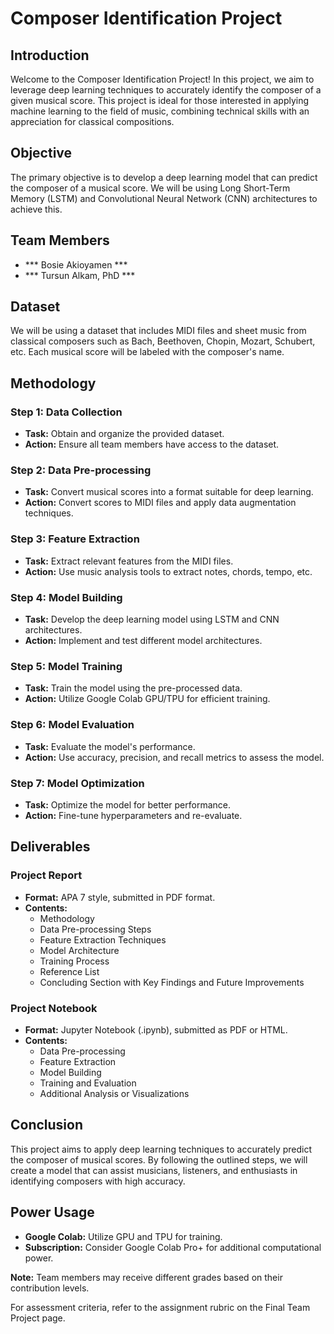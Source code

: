 # Composer Identification Project

## Introduction

Welcome to the Composer Identification Project! In this project, we aim to leverage deep learning techniques to accurately identify the composer of a given musical score. This project is ideal for those interested in applying machine learning to the field of music, combining technical skills with an appreciation for classical compositions.

## Objective

The primary objective is to develop a deep learning model that can predict the composer of a musical score. We will be using Long Short-Term Memory (LSTM) and Convolutional Neural Network (CNN) architectures to achieve this.

## Team Members

- *** Bosie Akioyamen ***
- *** Tursun Alkam, PhD *** 

## Dataset

We will be using a dataset that includes MIDI files and sheet music from classical composers such as Bach, Beethoven, Chopin, Mozart, Schubert, etc. Each musical score will be labeled with the composer's name.

## Methodology

### Step 1: Data Collection
- **Task:** Obtain and organize the provided dataset.
- **Action:** Ensure all team members have access to the dataset.

### Step 2: Data Pre-processing
- **Task:** Convert musical scores into a format suitable for deep learning.
- **Action:** Convert scores to MIDI files and apply data augmentation techniques.

### Step 3: Feature Extraction
- **Task:** Extract relevant features from the MIDI files.
- **Action:** Use music analysis tools to extract notes, chords, tempo, etc.

### Step 4: Model Building
- **Task:** Develop the deep learning model using LSTM and CNN architectures.
- **Action:** Implement and test different model architectures.

### Step 5: Model Training
- **Task:** Train the model using the pre-processed data.
- **Action:** Utilize Google Colab GPU/TPU for efficient training.

### Step 6: Model Evaluation
- **Task:** Evaluate the model's performance.
- **Action:** Use accuracy, precision, and recall metrics to assess the model.

### Step 7: Model Optimization
- **Task:** Optimize the model for better performance.
- **Action:** Fine-tune hyperparameters and re-evaluate.

## Deliverables

### Project Report
- **Format:** APA 7 style, submitted in PDF format.
- **Contents:**
  - Methodology
  - Data Pre-processing Steps
  - Feature Extraction Techniques
  - Model Architecture
  - Training Process
  - Reference List
  - Concluding Section with Key Findings and Future Improvements

### Project Notebook
- **Format:** Jupyter Notebook (.ipynb), submitted as PDF or HTML.
- **Contents:**
  - Data Pre-processing
  - Feature Extraction
  - Model Building
  - Training and Evaluation
  - Additional Analysis or Visualizations

## Conclusion

This project aims to apply deep learning techniques to accurately predict the composer of musical scores. By following the outlined steps, we will create a model that can assist musicians, listeners, and enthusiasts in identifying composers with high accuracy.

## Power Usage

- **Google Colab:** Utilize GPU and TPU for training.
- **Subscription:** Consider Google Colab Pro+ for additional computational power.

**Note:** Team members may receive different grades based on their contribution levels.

For assessment criteria, refer to the assignment rubric on the Final Team Project page.